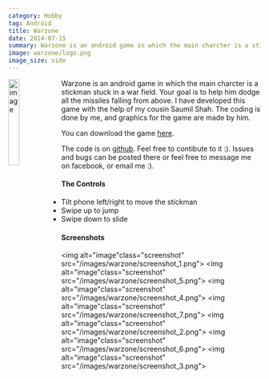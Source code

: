 ```yaml
---
category: Hobby
tag: Android
title: Warzone
date: 2014-07-15
summary: Warzone is an android game in which the main charcter is a stickman stuck in a war field. Your goal is to help him dodge all the missiles falling from above.
image: warzone/logo.png
image_size: side
---
```


<img alt="image" src="/images/warzone/logo.png" style="float: left; width: 21%; height: auto">
Warzone is an android game in which the main charcter is a stickman stuck in a war field. 
Your goal is to help him dodge all the missiles falling from above.
I have developed this game with the help of my cousin Saumil Shah.
The coding is done by me, and graphics for the game are made by him.

You can download the game [here](http://www.tinyurl.com/WarzoneLatest").

The code is on [github](http://www.github.com/udiboy1209/Warzone).
Feel free to contibute to it :).
Issues and bugs can be posted there or feel free to message me on facebook, or email me :).

#### The Controls

- Tilt phone left/right to move the stickman
- Swipe up to jump
- Swipe down to slide

#### Screenshots

<img alt="image"class="screenshot" src="/images/warzone/screenshot_1.png">
<img alt="image"class="screenshot" src="/images/warzone/screenshot_5.png">
<img alt="image"class="screenshot" src="/images/warzone/screenshot_4.png">
<img alt="image"class="screenshot" src="/images/warzone/screenshot_7.png">
<img alt="image"class="screenshot" src="/images/warzone/screenshot_2.png">
<img alt="image"class="screenshot" src="/images/warzone/screenshot_6.png">
<img alt="image"class="screenshot" src="/images/warzone/screenshot_3.png">
